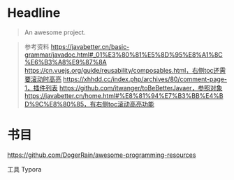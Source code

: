 # Headline

> An awesome project.

> 参考资料
> https://javabetter.cn/basic-grammar/javadoc.html#_01%E3%80%81%E5%8D%95%E8%A1%8C%E6%B3%A8%E9%87%8A
> https://cn.vuejs.org/guide/reusability/composables.html，右侧toc还需要滚动时高亮
> https://xhhdd.cc/index.php/archives/80/comment-page-1，插件列表
> https://github.com/itwanger/toBeBetterJavaer，参照对象
> https://javabetter.cn/home.html#%E8%81%94%E7%B3%BB%E4%BD%9C%E8%80%85，有右侧toc滚动高亮功能


# 书目
https://github.com/DogerRain/awesome-programming-resources

工具
Typora